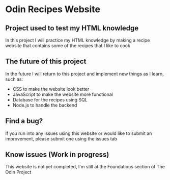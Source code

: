 # Odin Recipes Website

## Project used to test my HTML knowledge

In this project I will practice my HTML knowledge by making a recipe website that contains some of the recipes that I like to cook

## The future of this project

In the future I will return to this project and implement new things as I learn, such as:

* CSS to make the website look better
* JavaScript to make the website more functional
* Database for the recipes using SQL
* Node.js to handle the backend

## Find a bug? 

If you run into any issues using this website or would like to submit an improvement, please submit one using the issues tab

## Know issues (Work in progress)

This website is not yet completed, I'm still at the Foundations section of The Odin Project
